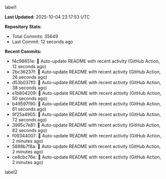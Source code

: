 
label1 
<!-- ACTIVITY_START -->
**Last Updated:** 2025-10-04 23:17:53 UTC

**Repository Stats:**
- Total Commits: 35649
- Last Commit: 12 seconds ago

**Recent Commits:**
- f4c98651e: 🤖 Auto-update README with recent activity (GitHub Action, 12 seconds ago)
- 2bc36237f: 🤖 Auto-update README with recent activity (GitHub Action, 26 seconds ago)
- d53b037f0: 🤖 Auto-update README with recent activity (GitHub Action, 38 seconds ago)
- e1b804209: 🤖 Auto-update README with recent activity (GitHub Action, 50 seconds ago)
- b49597f90: 🤖 Auto-update README with recent activity (GitHub Action, 61 seconds ago)
- 9f25a4905: 🤖 Auto-update README with recent activity (GitHub Action, 72 seconds ago)
- 3995c7e81: 🤖 Auto-update README with recent activity (GitHub Action, 82 seconds ago)
- f09344007: 🤖 Auto-update README with recent activity (GitHub Action, 2 minutes ago)
- 5888b7f8a: 🤖 Auto-update README with recent activity (GitHub Action, 2 minutes ago)
- ce8cbc76e: 🤖 Auto-update README with recent activity (GitHub Action, 2 minutes ago)
<!-- ACTIVITY_END -->

label2
